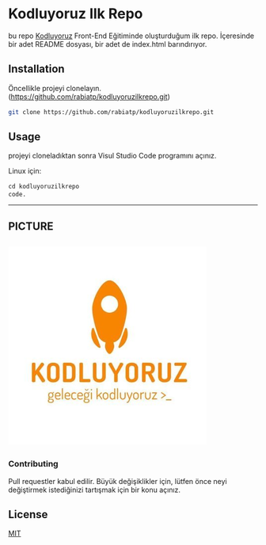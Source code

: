 # Kodluyoruz Ilk Repo

bu repo [Kodluyoruz](https://www.kodluyoruz.org/) Front-End Eğitiminde oluşturduğum ilk repo. 
İçeresinde bir adet README dosyası, bir adet de index.html barındırıyor.

## Installation 

Öncellikle projeyi clonelayın.(https://github.com/rabiatp/kodluyoruzilkrepo.git)

```bash
git clone https://github.com/rabiatp/kodluyoruzilkrepo.git

```

## Usage

projeyi cloneladıktan sonra Visul Studio Code programını açınız.

Linux için:

```linux
cd kodluyoruzilkrepo
code.
```

--------
## PICTURE
![Kodluyoruz Logo](https://raw.githubusercontent.com/Kodluyoruz/taskforce/git/git/markdown-nedir-nasil-kullaniriz-/figures/kodluyoruz_logo.jpg)
--------

### Contributing
Pull requestler kabul edilir. Büyük değişiklikler için, lütfen önce neyi değiştirmek istediğinizi tartışmak için bir konu açınız.

## License
[MIT](https://choosealicense.com/licenses/mit/)